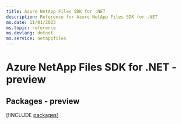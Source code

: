 ```yaml
---
title: Azure NetApp Files SDK for .NET
description: Reference for Azure NetApp Files SDK for .NET
ms.date: 11/01/2023
ms.topic: reference
ms.devlang: dotnet
ms.service: netappfiles
---
```

# Azure NetApp Files SDK for .NET - preview
## Packages - preview
[!INCLUDE [packages](netapp-files-index.md)]